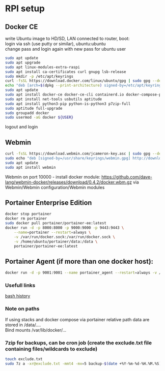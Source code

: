 # RPI setup
## Docker CE
write Ubuntu image to HD/SD, LAN connected to router, boot:  
login via ssh (use putty or similar), ubuntu:ubuntu  
change pass and login again with new pass for ubuntu user  
```bash
sudo apt update
sudo apt upgrade
sudo apt linux-modules-extra-raspi
sudo apt install ca-certificates curl gnupg lsb-release 
sudo mkdir -p /etc/apt/keyrings
curl -fsSL https://download.docker.com/linux/ubuntu/gpg | sudo gpg --dearmor -o /etc/apt/keyrings/docker.gpg
echo "deb [arch=$(dpkg --print-architecture) signed-by=/etc/apt/keyrings/docker.gpg] https://download.docker.com/linux/ubuntu  $(lsb_release -cs) stable" | sudo tee /etc/apt/sources.list.d/docker.list > /dev/null
sudo apt update
sudo apt install docker-ce docker-ce-cli containerd.io docker-compose-plugin docker-compose
sudo apt install net-tools usbutils aptitude
sudo apt install python3-pip python-is-python3 p7zip-full
sudo aptitude full-upgrade
sudo groupadd docker
sudo usermod -aG docker ${USER}
```
logout and login  
## Webmin
```bash
curl -fsSL https://download.webmin.com/jcameron-key.asc | sudo gpg --dearmor -o /usr/share/keyrings/webmin.gpg
sudo echo "deb [signed-by=/usr/share/keyrings/webmin.gpg] http://download.webmin.com/download/repository sarge contrib" >> /etc/apt/sources.list
sudo apt update
sudo apt install webmin
```
Webmin on port 10000 - install docker module: https://github.com/dave-lang/webmin-docker/releases/download/0.4.2/docker.wbm.gz via Webmin/Webmin configuration/Webmin modules
## Portainer Enterprise Edition
```bash
docker stop portainer
docker rm portainer
sudo docker pull portainer/portainer-ee:latest
docker run -d -p 8000:8000 -p 9000:9000 -p 9443:9443 \
    --name=portainer --restart=always \
    -v /var/run/docker.sock:/var/run/docker.sock \
    -v /home/ubuntu/portainer/data:/data \
    portainer/portainer-ee:latest
```
## Portainer Agent (if more than one docker host):
```bash
docker run -d -p 9001:9001 --name portainer_agent --restart=always -v /var/run/docker.sock:/var/run/docker.sock -v /var/lib/docker/volumes:/var/lib/docker/volumes portainer/agent:latest
```
### Usefull links
[bash history](https://www.digitalocean.com/community/tutorials/how-to-use-bash-history-commands-and-expansions-on-a-linux-vps)

### Note on paths
If using stacks and docker compose via portainer relative path data are stored in /data/....  
Bind mounts /var/lib/docker/...

### 7zip for backups, can be cron job (create the exclude.txt file containing files/wildcards to exclude)
```bash
touch exclude.txt
sudo 7z a -xr@exclude.txt -mmt4 -mx=5 backup-$(date +%Y-%m-%d-%H.%M.%S).7z ./wp_site1.com ./wp_site2.com 
```
